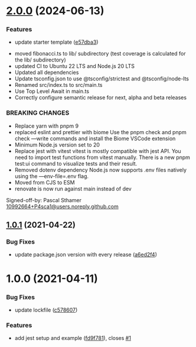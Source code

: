 # [2.0.0](https://github.com/IPS-Hosting/node-typescript-starter/compare/v1.0.1...v2.0.0) (2024-06-13)


### Features

* update starter template ([e57dba3](https://github.com/IPS-Hosting/node-typescript-starter/commit/e57dba37d72b32ae5476853e130f41a1ed8b5895))
- moved fibonacci.ts to lib/ subdirectory (test coverage is calculated for the lib/ subdirectory)
- updated CI to Ubuntu 22 LTS and Node.js 20 LTS
- Updated all dependencies
- Update tsconfig.json to use @tsconfig/strictest and @tsconfig/node-lts
- Renamed src/index.ts to src/main.ts
- Use Top Level Await in main.ts
- Correctly configure semantic release for next, alpha and beta releases

### BREAKING CHANGES

* Replace yarn with pnpm 9
* replaced eslint and prettier with biome
Use the pnpm check and pnpm check —write commands and install the Biome VSCode extension
* Minimum Node.js version set to 20
* Replace jest with vitest
vitest is mostly compatible with jest API. You need to import test functions from vitest manually. There is a new pnpm test:ui command to visualize tests and their result.
* Removed dotenv dependency
Node.js now supports .env files natively using the —env-file=.env flag.
* Moved from CJS to ESM
* renovate is now run against main instead of dev

Signed-off-by: Pascal Sthamer <10992664+P4sca1@users.noreply.github.com>

## [1.0.1](https://github.com/IPS-Hosting/node-typescript-starter/compare/v1.0.0...v1.0.1) (2021-04-22)


### Bug Fixes

* update package.json version with every release ([a6ed2f4](https://github.com/IPS-Hosting/node-typescript-starter/commit/a6ed2f4eaa826561b780cfd20d32872d57174104))

# 1.0.0 (2021-04-11)


### Bug Fixes

* update lockfile ([c578607](https://github.com/IPS-Hosting/node-typescript-starter/commit/c578607246654bcc41da07064402710d9d4296ad))


### Features

* add jest setup and example ([fd9f781](https://github.com/IPS-Hosting/node-typescript-starter/commit/fd9f781d2fa25a2faee5dacb8512b08da70a698a)), closes [#1](https://github.com/IPS-Hosting/node-typescript-starter/issues/1)
